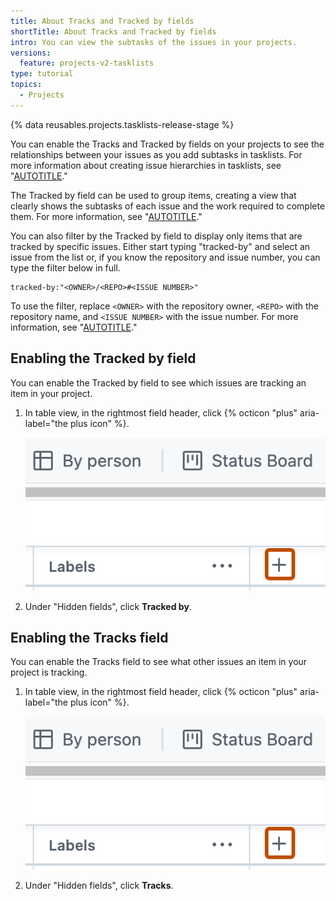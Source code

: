 ```yaml
---
title: About Tracks and Tracked by fields
shortTitle: About Tracks and Tracked by fields
intro: You can view the subtasks of the issues in your projects.
versions:
  feature: projects-v2-tasklists
type: tutorial
topics:
  - Projects
---
```


{% data reusables.projects.tasklists-release-stage %}

You can enable the Tracks and Tracked by fields on your projects to see the relationships between your issues as you add subtasks in tasklists. For more information about creating issue hierarchies in tasklists, see "[AUTOTITLE](/issues/tracking-your-work-with-issues/about-tasklists)."

The Tracked by field can be used to group items, creating a view that clearly shows the subtasks of each issue and the work required to complete them. For more information, see "[AUTOTITLE](/issues/planning-and-tracking-with-projects/customizing-views-in-your-project/changing-the-layout-of-a-view#grouping-by-field-values-in-table-layout)."

You can also filter by the Tracked by field to display only items that are tracked by specific issues. Either start typing "tracked-by" and select an issue from the list or, if you know the repository and issue number, you can type the filter below in full.

```
tracked-by:"<OWNER>/<REPO>#<ISSUE NUMBER>"
```

To use the filter, replace `<OWNER>` with the repository owner, `<REPO>` with the repository name, and `<ISSUE NUMBER>` with the issue number. For more information, see "[AUTOTITLE](/issues/planning-and-tracking-with-projects/customizing-views-in-your-project/filtering-projects)."

## Enabling the Tracked by field

You can enable the Tracked by field to see which issues are tracking an item in your project.

1. In table view, in the rightmost field header, click {% octicon "plus" aria-label="the plus icon" %}.

   ![Screenshot of a project. The "Add field" button, indicated by a plus icon, is highlighted with an orange outline.](/assets/images/help/projects-v2/new-field-button.png)

1. Under "Hidden fields", click **Tracked by**.


## Enabling the Tracks field

You can enable the Tracks field to see what other issues an item in your project is tracking.

1. In table view, in the rightmost field header, click {% octicon "plus" aria-label="the plus icon" %}.

   ![Screenshot of a project. The "Add field" button, indicated by a plus icon, is highlighted with an orange outline.](/assets/images/help/projects-v2/new-field-button.png)

1. Under "Hidden fields", click **Tracks**.
